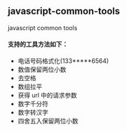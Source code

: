 ##  javascript-common-tools
javascript common tools

#### 支持的工具方法如下：
- 电话号码格式化(133*****6564)
- 数值保留两位小数
- 去空格
- 数组拉平
- 获得 url 中的请求参数
- 数字千分符
- 数字转汉字
- 四舍五入保留两位小数